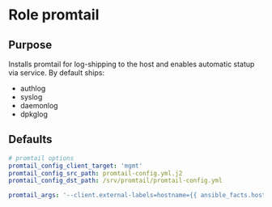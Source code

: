 # Role promtail

## Purpose
Installs promtail for log-shipping to the host and enables automatic statup via service.
By default ships:
 * authlog
 * syslog
 * daemonlog
 * dpkglog


## Defaults
```yml
# promtail options
promtail_config_client_target: 'mgmt'
promtail_config_src_path: promtail-config.yml.j2
promtail_config_dst_path: /srv/promtail/promtail-config.yml

promtail_args: '--client.external-labels=hostname={{ ansible_facts.hostname }} -config.file {{ promtail_config_dst_path }}'

```
